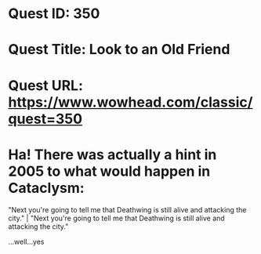 # Quest ID: 350
# Quest Title: Look to an Old Friend
# Quest URL: https://www.wowhead.com/classic/quest=350
# Ha! There was actually a hint in 2005 to what would happen in Cataclysm:
"Next you're going to tell me that Deathwing is still alive and attacking the city." | "Next you're going to tell me that Deathwing is still alive and attacking the city."

...well...yes